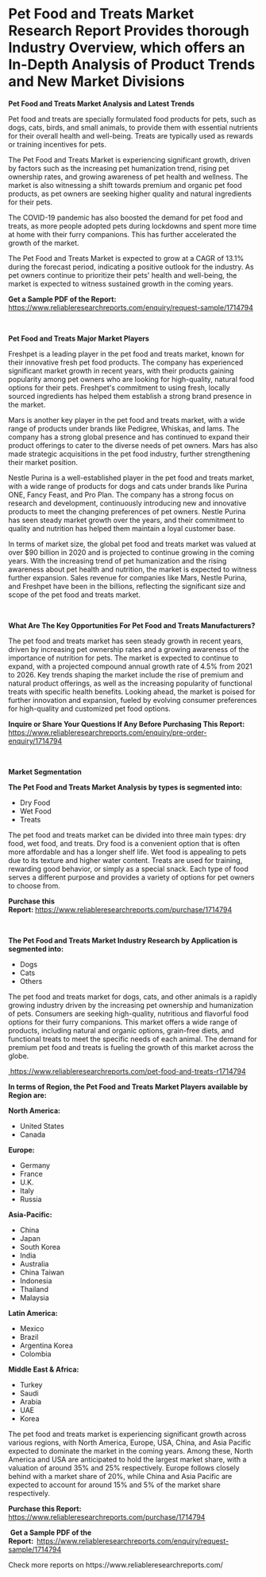 <p><h1>Pet Food and Treats Market Research Report Provides thorough Industry Overview, which offers an In-Depth Analysis of Product Trends and New Market Divisions</h1></p><p><strong>Pet Food and Treats Market Analysis and Latest Trends</strong></p>
<p><p>Pet food and treats are specially formulated food products for pets, such as dogs, cats, birds, and small animals, to provide them with essential nutrients for their overall health and well-being. Treats are typically used as rewards or training incentives for pets.</p><p>The Pet Food and Treats Market is experiencing significant growth, driven by factors such as the increasing pet humanization trend, rising pet ownership rates, and growing awareness of pet health and wellness. The market is also witnessing a shift towards premium and organic pet food products, as pet owners are seeking higher quality and natural ingredients for their pets.</p><p>The COVID-19 pandemic has also boosted the demand for pet food and treats, as more people adopted pets during lockdowns and spent more time at home with their furry companions. This has further accelerated the growth of the market.</p><p>The Pet Food and Treats Market is expected to grow at a CAGR of 13.1% during the forecast period, indicating a positive outlook for the industry. As pet owners continue to prioritize their pets' health and well-being, the market is expected to witness sustained growth in the coming years.</p></p>
<p><strong>Get a Sample PDF of the Report:&nbsp;</strong> <a href="https://www.reliableresearchreports.com/enquiry/request-sample/1714794">https://www.reliableresearchreports.com/enquiry/request-sample/1714794</a></p>
<p>&nbsp;</p>
<p><strong>Pet Food and Treats Major Market Players</strong></p>
<p><p>Freshpet is a leading player in the pet food and treats market, known for their innovative fresh pet food products. The company has experienced significant market growth in recent years, with their products gaining popularity among pet owners who are looking for high-quality, natural food options for their pets. Freshpet's commitment to using fresh, locally sourced ingredients has helped them establish a strong brand presence in the market.</p><p>Mars is another key player in the pet food and treats market, with a wide range of products under brands like Pedigree, Whiskas, and Iams. The company has a strong global presence and has continued to expand their product offerings to cater to the diverse needs of pet owners. Mars has also made strategic acquisitions in the pet food industry, further strengthening their market position.</p><p>Nestle Purina is a well-established player in the pet food and treats market, with a wide range of products for dogs and cats under brands like Purina ONE, Fancy Feast, and Pro Plan. The company has a strong focus on research and development, continuously introducing new and innovative products to meet the changing preferences of pet owners. Nestle Purina has seen steady market growth over the years, and their commitment to quality and nutrition has helped them maintain a loyal customer base.</p><p>In terms of market size, the global pet food and treats market was valued at over $90 billion in 2020 and is projected to continue growing in the coming years. With the increasing trend of pet humanization and the rising awareness about pet health and nutrition, the market is expected to witness further expansion. Sales revenue for companies like Mars, Nestle Purina, and Freshpet have been in the billions, reflecting the significant size and scope of the pet food and treats market.</p></p>
<p>&nbsp;</p>
<p><strong>What Are The Key Opportunities For Pet Food and Treats Manufacturers?</strong></p>
<p><p>The pet food and treats market has seen steady growth in recent years, driven by increasing pet ownership rates and a growing awareness of the importance of nutrition for pets. The market is expected to continue to expand, with a projected compound annual growth rate of 4.5% from 2021 to 2026. Key trends shaping the market include the rise of premium and natural product offerings, as well as the increasing popularity of functional treats with specific health benefits. Looking ahead, the market is poised for further innovation and expansion, fueled by evolving consumer preferences for high-quality and customized pet food options.</p></p>
<p><strong>Inquire or Share Your Questions If Any Before Purchasing This Report:</strong> <a href="https://www.reliableresearchreports.com/enquiry/pre-order-enquiry/1714794">https://www.reliableresearchreports.com/enquiry/pre-order-enquiry/1714794</a></p>
<p>&nbsp;</p>
<p><strong>Market Segmentation</strong></p>
<p><strong>The Pet Food and Treats Market Analysis by types is segmented into:</strong></p>
<p><ul><li>Dry Food</li><li>Wet Food</li><li>Treats</li></ul></p>
<p><p>The pet food and treats market can be divided into three main types: dry food, wet food, and treats. Dry food is a convenient option that is often more affordable and has a longer shelf life. Wet food is appealing to pets due to its texture and higher water content. Treats are used for training, rewarding good behavior, or simply as a special snack. Each type of food serves a different purpose and provides a variety of options for pet owners to choose from.</p></p>
<p><strong>Purchase this Report:&nbsp;</strong><a href="https://www.reliableresearchreports.com/purchase/1714794">https://www.reliableresearchreports.com/purchase/1714794</a></p>
<p>&nbsp;</p>
<p><strong>The Pet Food and Treats Market Industry Research by Application is segmented into:</strong></p>
<p><ul><li>Dogs</li><li>Cats</li><li>Others</li></ul></p>
<p><p>The pet food and treats market for dogs, cats, and other animals is a rapidly growing industry driven by the increasing pet ownership and humanization of pets. Consumers are seeking high-quality, nutritious and flavorful food options for their furry companions. This market offers a wide range of products, including natural and organic options, grain-free diets, and functional treats to meet the specific needs of each animal. The demand for premium pet food and treats is fueling the growth of this market across the globe.</p></p>
<p><a href="https://www.reliableresearchreports.com/pet-food-and-treats-r1714794">&nbsp;https://www.reliableresearchreports.com/pet-food-and-treats-r1714794</a></p>
<p><strong>In terms of Region, the Pet Food and Treats Market Players available by Region are:</strong></p>
<p>
    <p> <strong> North America: </strong>
        <ul>
            <li>United States</li>
            <li>Canada</li>
        </ul>
        </p> 
    <p> <strong> Europe: </strong>
        <ul>
            <li>Germany</li>
            <li>France</li>
            <li>U.K.</li>
            <li>Italy</li>
            <li>Russia</li>
        </ul>
        </p> 
    <p> <strong> Asia-Pacific: </strong>
        <ul>
            <li>China</li>
            <li>Japan</li>
            <li>South Korea</li>
            <li>India</li>
            <li>Australia</li>
            <li>China Taiwan</li>
            <li>Indonesia</li>
            <li>Thailand</li>
            <li>Malaysia</li>
        </ul>
        </p> 
    <p> <strong> Latin America: </strong>
        <ul>
            <li>Mexico</li>
            <li>Brazil</li>
            <li>Argentina Korea</li>
            <li>Colombia</li>
        </ul>
        </p> 
    <p> <strong> Middle East & Africa: </strong>
        <ul>
            <li>Turkey</li>
            <li>Saudi</li>
            <li>Arabia</li>
            <li>UAE</li>
            <li>Korea</li>
        </ul>
    </p>
    </p>
<p><p>The pet food and treats market is experiencing significant growth across various regions, with North America, Europe, USA, China, and Asia Pacific expected to dominate the market in the coming years. Among these, North America and USA are anticipated to hold the largest market share, with a valuation of around 35% and 25% respectively. Europe follows closely behind with a market share of 20%, while China and Asia Pacific are expected to account for around 15% and 5% of the market share respectively.</p></p>
<p><strong>Purchase this Report: </strong><a href="https://www.reliableresearchreports.com/purchase/1714794">https://www.reliableresearchreports.com/purchase/1714794</a></p>
<p>&nbsp;<strong>Get a Sample PDF of the Report:&nbsp;&nbsp;</strong><a href="https://www.reliableresearchreports.com/enquiry/request-sample/1714794">https://www.reliableresearchreports.com/enquiry/request-sample/1714794</a></p>
<p><strong></strong></p>
<p>Check more reports on https://www.reliableresearchreports.com/</p>